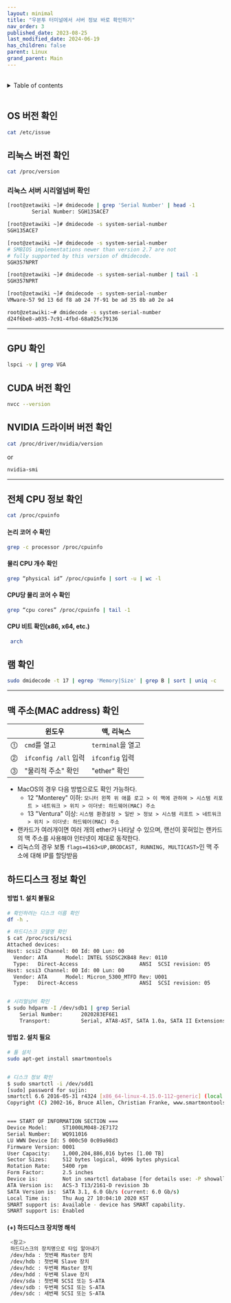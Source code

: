 ```yaml
---
layout: minimal
title: "우분투 터미널에서 서버 정보 바로 확인하기"
nav_order: 3
published_date: 2023-08-25
last_modified_date: 2024-06-19
has_children: false
parent: Linux
grand_parent: Main
---
```


<br/>
<details markdown="block">
  <summary>
    Table of contents
  </summary>
  {: .text-gamma }
- TOC
{:toc}
</details>
<br/>

## OS 버전 확인
```bash
cat /etc/issue
```

##  리눅스 버전 확인
```bash
cat /proc/version
```

### 리눅스 서버 시리얼넘버 확인
```bash
[root@zetawiki ~]# dmidecode | grep 'Serial Number' | head -1
        Serial Number: SGH135ACE7

[root@zetawiki ~]# dmidecode -s system-serial-number
SGH135ACE7

[root@zetawiki ~]# dmidecode -s system-serial-number
# SMBIOS implementations newer than version 2.7 are not
# fully supported by this version of dmidecode.
SGH357NPRT

[root@zetawiki ~]# dmidecode -s system-serial-number | tail -1
SGH357NPRT

[root@zetawiki ~]# dmidecode -s system-serial-number
VMware-57 9d 13 6d f8 a0 24 7f-91 be ad 35 8b a0 2e a4

root@zetawiki:~# dmidecode -s system-serial-number
d24f6be8-a035-7c91-4fbd-68a025c79136
```

---

## GPU 확인
```bash
lspci -v | grep VGA
```

## CUDA 버전 확인
```bash
nvcc --version
```

## NVIDIA 드라이버 버전 확인
```bash
cat /proc/driver/nvidia/version
```
or
```bash
nvidia-smi
```

---

## 전체 CPU 정보 확인
```bash
cat /proc/cpuinfo
```

#### 논리 코어 수 확인
```bash
grep -c processor /proc/cpuinfo
```

#### 물리 CPU 개수 확인
```bash
grep “physical id” /proc/cpuinfo | sort -u | wc -l
```

#### CPU당 물리 코어 수 확인
```bash
grep “cpu cores” /proc/cpuinfo | tail -1
```

#### CPU 비트 확인(x86, x64, etc.)
```bash
 arch
```

## 램 확인
```bash
sudo dmidecode -t 17 | egrep 'Memory|Size' | grep B | sort | uniq -c
```

---

## 맥 주소(MAC address) 확인

|     | 윈도우               | 맥, 리눅스        |
| --- | -------------------- | ----------------- |
| ⓵   | `cmd`를 열고         | `terminal`을 열고 |
| ⓶   | `ifconfig /all` 입력 | `ifconfig` 입력   |
| ⓷   | "물리적 주소" 확인   | "ether" 확인      |

- MacOS의 경우 다음 방법으로도 확인 가능하다.
    - 12 "Monterey" 이하: `모니터 왼쪽 위 애플 로고 > 이 맥에 관하여 > 시스템 리포트 > 네트워크 > 위치 > 이더넷: 하드웨어(MAC) 주소`
    - 13 "Ventura" 이상: `시스템 환경설정 > 일반 > 정보 > 시스템 리포트 > 네트워크 > 위치 > 이더넷: 하드웨어(MAC) 주소`
- 랜카드가 여러개이면 여러 개의 ether가 나타날 수 있으며, 랜선이 꽂혀있는 랜카드의 맥 주소를 사용해야 인터넷이 제대로 동작한다.
- 리눅스의 경우 보통 `flags=4163<UP,BRODCAST, RUNNING, MULTICAST>`인 맥 주소에 대해 IP를 할당받음

## 하드디스크 정보 확인

#### 방법 1. 설치 불필요
```bash
# 확인하려는 디스크 이름 확인
df -h .

# 하드디스크 모델명 확인
$ cat /proc/scsi/scsi
Attached devices:
Host: scsi2 Channel: 00 Id: 00 Lun: 00
  Vendor: ATA      Model: INTEL SSDSC2KB48 Rev: 0110
  Type:   Direct-Access                    ANSI  SCSI revision: 05
Host: scsi3 Channel: 00 Id: 00 Lun: 00
  Vendor: ATA      Model: Micron_5300_MTFD Rev: U001
  Type:   Direct-Access                    ANSI  SCSI revision: 05


# 시리얼넘버 확인
$ sudo hdparm -I /dev/sdb1 | grep Serial
    Serial Number:      2020283EF6E1
    Transport:          Serial, ATA8-AST, SATA 1.0a, SATA II Extensions, SATA Rev 2.5, SATA Rev 2.6, SATA Rev 3.0
```

#### 방법 2. 설치 필요
```bash
# 툴 설치
sudo apt-get install smartmontools


# 디스크 정보 확인
$ sudo smartctl -i /dev/sdd1
[sudo] password for sujin:
smartctl 6.6 2016-05-31 r4324 [x86_64-linux-4.15.0-112-generic] (local build)
Copyright (C) 2002-16, Bruce Allen, Christian Franke, www.smartmontools.org


=== START OF INFORMATION SECTION ===
Device Model:     ST1000LM048-2E7172
Serial Number:    WQ911016
LU WWN Device Id: 5 000c50 0c09a98d3
Firmware Version: 0001
User Capacity:    1,000,204,886,016 bytes [1.00 TB]
Sector Sizes:     512 bytes logical, 4096 bytes physical
Rotation Rate:    5400 rpm
Form Factor:      2.5 inches
Device is:        Not in smartctl database [for details use: -P showall]
ATA Version is:   ACS-3 T13/2161-D revision 3b
SATA Version is:  SATA 3.1, 6.0 Gb/s (current: 6.0 Gb/s)
Local Time is:    Thu Aug 27 10:04:10 2020 KST
SMART support is: Available - device has SMART capability.
SMART support is: Enabled
```

#### (+) 하드디스크 장치명 해석
```bash
 <참고>
 하드디스크의 장치명으로 타입 알아내기
 /dev/hda : 첫번째 Master 장치
 /dev/hdb : 첫번째 Slave 장치
 /dev/hdc : 두번째 Master 장치
 /dev/hdd : 두번째 Slave 장치
 /dev/sda : 첫번째 SCSI 또는 S-ATA
 /dev/sdb : 두번째 SCSI 또는 S-ATA
 /dev/sdc : 세번째 SCSI 또는 S-ATA
```

